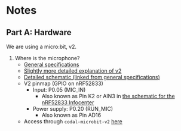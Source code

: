 # Notes

## Part A: Hardware
We are using a micro:bit, v2.
1) Where is the microphone?
    - [General specifications](https://tech.microbit.org/hardware/)
    - [Slightly more detailed explanation of v2](https://support.microbit.org/support/solutions/articles/19000119052-details-of-micro-bit-v2)
    - [Detailed schematic (linked from general specifications)](https://github.com/microbit-foundation/microbit-v2-hardware/blob/main/V2/MicroBit_V2.0.0_S_schematic.PDF)
    - V2 pinmap (GPIO on nRF52833)
        - Input: P0.05 (MIC_IN)
            - Also known as Pin K2 or AIN3 in [the schematic for the nRF52833 Infocenter](https://infocenter.nordicsemi.com/pdf/nRF52833_OPS_v0.7.pdf)
        - Power supply: P0.20 (RUN_MIC)
            - Also known as Pin AD16
    - Access through `codal-microbit-v2` [here](https://github.com/lancaster-university/codal-microbit-v2/blob/master/model/MicroBit.h)